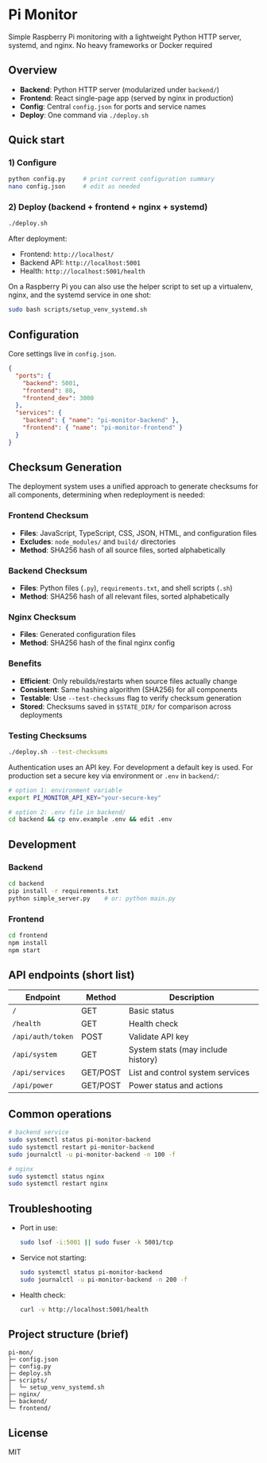 # Pi Monitor

Simple Raspberry Pi monitoring with a lightweight Python HTTP server, systemd, and nginx. No heavy frameworks or Docker required

## Overview

- **Backend**: Python HTTP server (modularized under `backend/`)
- **Frontend**: React single-page app (served by nginx in production)
- **Config**: Central `config.json` for ports and service names
- **Deploy**: One command via `./deploy.sh`

## Quick start

### 1) Configure

```bash
python config.py     # print current configuration summary
nano config.json     # edit as needed
```

### 2) Deploy (backend + frontend + nginx + systemd)

```bash
./deploy.sh
```

After deployment:

- Frontend: `http://localhost/`
- Backend API: `http://localhost:5001`
- Health: `http://localhost:5001/health`

On a Raspberry Pi you can also use the helper script to set up a virtualenv, nginx, and the systemd service in one shot:

```bash
sudo bash scripts/setup_venv_systemd.sh
```

## Configuration

Core settings live in `config.json`.

```json
{
  "ports": {
    "backend": 5001,
    "frontend": 80,
    "frontend_dev": 3000
  },
  "services": {
    "backend": { "name": "pi-monitor-backend" },
    "frontend": { "name": "pi-monitor-frontend" }
  }
}
```

## Checksum Generation

The deployment system uses a unified approach to generate checksums for all components, determining when redeployment is needed:

### Frontend Checksum
- **Files**: JavaScript, TypeScript, CSS, JSON, HTML, and configuration files
- **Excludes**: `node_modules/` and `build/` directories
- **Method**: SHA256 hash of all source files, sorted alphabetically

### Backend Checksum  
- **Files**: Python files (`.py`), `requirements.txt`, and shell scripts (`.sh`)
- **Method**: SHA256 hash of all relevant files, sorted alphabetically

### Nginx Checksum
- **Files**: Generated configuration files
- **Method**: SHA256 hash of the final nginx config

### Benefits
- **Efficient**: Only rebuilds/restarts when source files actually change
- **Consistent**: Same hashing algorithm (SHA256) for all components
- **Testable**: Use `--test-checksums` flag to verify checksum generation
- **Stored**: Checksums saved in `$STATE_DIR/` for comparison across deployments

### Testing Checksums
```bash
./deploy.sh --test-checksums
```

Authentication uses an API key. For development a default key is used. For production set a secure key via environment or `.env` in `backend/`:

```bash
# option 1: environment variable
export PI_MONITOR_API_KEY="your-secure-key"

# option 2: .env file in backend/
cd backend && cp env.example .env && edit .env
```

## Development

### Backend

```bash
cd backend
pip install -r requirements.txt
python simple_server.py    # or: python main.py
```

### Frontend

```bash
cd frontend
npm install
npm start
```

## API endpoints (short list)

| Endpoint | Method | Description |
| --- | --- | --- |
| `/` | GET | Basic status |
| `/health` | GET | Health check |
| `/api/auth/token` | POST | Validate API key |
| `/api/system` | GET | System stats (may include history) |
| `/api/services` | GET/POST | List and control system services |
| `/api/power` | GET/POST | Power status and actions |

## Common operations

```bash
# backend service
sudo systemctl status pi-monitor-backend
sudo systemctl restart pi-monitor-backend
sudo journalctl -u pi-monitor-backend -n 100 -f

# nginx
sudo systemctl status nginx
sudo systemctl restart nginx
```

## Troubleshooting

- Port in use:
  ```bash
  sudo lsof -i:5001 || sudo fuser -k 5001/tcp
  ```
- Service not starting:
  ```bash
  sudo systemctl status pi-monitor-backend
  sudo journalctl -u pi-monitor-backend -n 200 -f
  ```
- Health check:
  ```bash
  curl -v http://localhost:5001/health
  ```

## Project structure (brief)

```
pi-mon/
├─ config.json
├─ config.py
├─ deploy.sh
├─ scripts/
│  └─ setup_venv_systemd.sh
├─ nginx/
├─ backend/
└─ frontend/
```

## License

MIT


